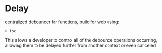 # Delay
centralized debouncer for functions,
build for web using:
```bash
> tsc
```
This allows a developer to control all of the debounce operations occurring, allowing them to be delayed further from another context or even canceled